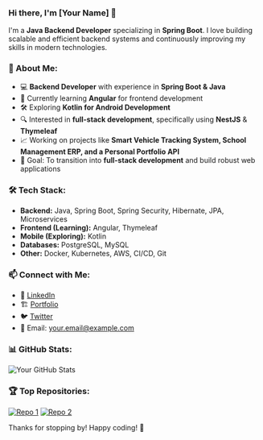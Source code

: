 ### Hi there, I'm [Your Name] 👋

I'm a **Java Backend Developer** specializing in **Spring Boot**. I love building scalable and efficient backend systems and continuously improving my skills in modern technologies.

### 🚀 About Me:
- 💻 **Backend Developer** with experience in **Spring Boot & Java**
- 🌱 Currently learning **Angular** for frontend development
- 🛠 Exploring **Kotlin for Android Development**
- 🔍 Interested in **full-stack development**, specifically using **NestJS** & **Thymeleaf**
- 📈 Working on projects like **Smart Vehicle Tracking System, School Management ERP, and a Personal Portfolio API**
- 🎯 Goal: To transition into **full-stack development** and build robust web applications

### 🛠 Tech Stack:
- **Backend:** Java, Spring Boot, Spring Security, Hibernate, JPA, Microservices
- **Frontend (Learning):** Angular, Thymeleaf
- **Mobile (Exploring):** Kotlin
- **Databases:** PostgreSQL, MySQL
- **Other:** Docker, Kubernetes, AWS, CI/CD, Git

### 📫 Connect with Me:
- 💼 [LinkedIn](https://www.linkedin.com/in/your-profile)
- 🏗️ [Portfolio](https://your-portfolio.com)
- 🐦 [Twitter](https://twitter.com/your-handle)
- 📧 Email: your.email@example.com

### 📊 GitHub Stats:
![Your GitHub Stats](https://github-readme-stats.vercel.app/api?username=your-username&show_icons=true&theme=dark)

### 🏆 Top Repositories:
[![Repo 1](https://github-readme-stats.vercel.app/api/pin/?username=your-username&repo=repo-name&theme=dark)](https://github.com/your-username/repo-name)
[![Repo 2](https://github-readme-stats.vercel.app/api/pin/?username=your-username&repo=repo-name&theme=dark)](https://github.com/your-username/repo-name)

Thanks for stopping by! Happy coding! 🚀

